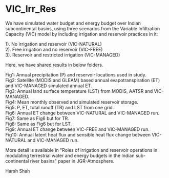 # VIC_Irr_Res

We have simulated water budget and energy budget over Indian subcontinental basins, using three scenarios from the Variable Infiltration Capacity (VIC) model by including irrigation and reservoir practices in it:

1). No irrigation and reservoir (VIC-NATURAL) <br />
2). Free irrigation and no reservoir (VIC-FREE) <br />
3). Reservoir and restricted irrigation (VIC-MANAGED)<br />

Here, we have shared results in below folders.

Fig1: Annual precipitation (P) and reservoir locations used in study. <br />
Fig2: Satellite (MODIS and GLEAM) based annual evapotranspiration (ET) and VIC-MANAGED simulated annual ET. <br />
Fig3: Annual land surface temperature (LST) from MODIS, AATSR and VIC-MANAGED. <br />
Fig4: Mean monthly observed and simulated reservoir storage. <br />
Fig5: P, ET, total runoff (TR) and LST from one grid. <br />
Fig6: Annual ET change between VIC-NATURAL and VIC-MANAGED run. <br />
Fig7: Same as Fig6 but for TR. <br /> 
Fig8: Same as Fig6 but for LST. <br />
Fig9: Annual ET change between VIC-FREE and VIC-MANAGED run. <br />
Fig10: Annual latent heat flux and sensible heat flux change between VIC-NATURAL and VIC-MANAGED run. <br />

More detail is available in "Roles of irrigation and reservoir operations in modulating terrestrial water and energy budgets in the Indian sub-continental river basins" paper in JGR-Atmosphere. <br />

Harsh Shah
